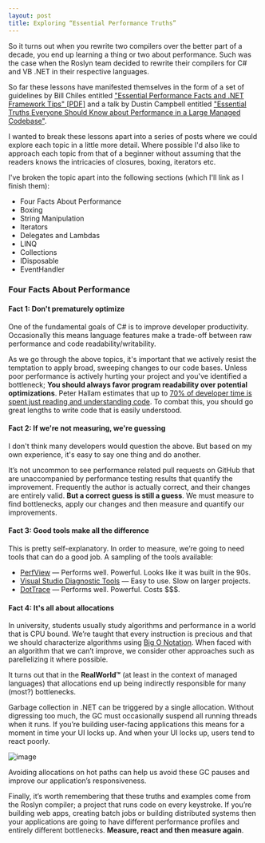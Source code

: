 ```yaml
---
layout: post
title: Exploring “Essential Performance Truths”
---
```


So it turns out when you rewrite two compilers over the better part of a decade, you end up learning a thing or two about performance. Such was the case when the Roslyn team decided to rewrite their compilers for C# and VB .NET in their respective languages.

So far these lessons have manifested themselves in the form of a set of guidelines by Bill Chiles entitled ["Essential Performance Facts and .NET Framework Tips" [PDF]](http://download-codeplex.sec.s-msft.com/Download?ProjectName=roslyn&DownloadId=838017) and a talk by Dustin Campbell entitled ["Essential Truths Everyone Should Know about Performance in a Large Managed Codebase"](https://channel9.msdn.com/Events/TechEd/NorthAmerica/2013/DEV-B333).

I wanted to break these lessons apart into a series of posts where we could explore each topic in a little more detail. Where possible I'd also like to approach each topic from that of a beginner without assuming that the readers knows the intricacies of closures, boxing, iterators etc.

I've broken the topic apart into the following sections (which I'll link as I finish them):

- Four Facts About Performance
- Boxing
- String Manipulation
- Iterators
- Delegates and Lambdas
- LINQ
- Collections
- IDisposable
- EventHandler 

### Four Facts About Performance

#### Fact 1: Don't prematurely optimize

One of the fundamental goals of C# is to improve developer productivity. Occasionally this means language features make a trade-off between raw performance and code readability/writability. 

As we go through the above topics, it's important that we actively resist the temptation to apply broad, sweeping changes to our code bases.  Unless poor performance is actively hurting your project and you've identified a bottleneck; **You should always favor program readability over potential optimizations**. Peter Hallam estimates that up to [70% of developer time is spent just reading and understanding code](http://blogs.msdn.com/b/peterhal/archive/2006/01/04/509302.aspx). To combat this, you should go great lengths to write code that is easily understood.

#### Fact 2: If we're not measuring, we're guessing

I don't think many developers would question the above. But based on my own experience, it's easy to say one thing and do another.

It’s not uncommon to see performance related pull requests on GitHub that are unaccompanied by performance testing results that quantify the improvement. Frequently the author is actually correct, and their changes are entirely valid. **But a correct guess is still a guess**. We must measure to find bottlenecks, apply our changes and then measure and quantify our improvements.

#### Fact 3: Good tools make all the difference

This is pretty self-explanatory. In order to measure, we’re going to need tools that can do a good job. A sampling of the tools available:

- [PerfView](http://www.microsoft.com/en-ca/download/details.aspx?id=28567) — Performs well. Powerful. Looks like it was built in the 90s.
- [Visual Studio Diagnostic Tools](http://blogs.msdn.com/b/visualstudioalm/archive/2015/01/16/diagnostic-tools-debugger-window-in-visual-studio-2015.aspx) —  Easy to use. Slow on larger projects.
- [DotTrace](https://www.jetbrains.com/profiler/) — Performs well. Powerful. Costs $$$.

#### Fact 4: It's all about allocations

In university, students usually study algorithms and performance in a world that is CPU bound. We’re taught that every instruction is precious and that we should characterize algorithms using [Big O Notation](https://en.wikipedia.org/wiki/Big_O_notation). When faced with an algorithm that we can’t improve, we consider other approaches such as parellelizing it where possible.

It turns out that in the **RealWorld™** (at least in the context of managed languages) that allocations end up being indirectly responsible for many (most?) bottlenecks.

Garbage collection in .NET can be triggered by a single allocation. Without digressing too much, the GC must occasionally suspend all running threads when it runs. If you’re building user-facing applications this means for a moment in time your UI locks up. And when your UI locks up, users tend to react poorly.

![image](https://cdn-images-1.medium.com/max/1200/1*elLkg4-CzJ_JtE5GdCiL6w.gif)

Avoiding allocations on hot paths can help us avoid these GC pauses and improve our application’s responsiveness.

Finally, it’s worth remembering that these truths and examples come from the Roslyn compiler; a project that runs code on every keystroke. If you’re building web apps, creating batch jobs or building distributed systems then your applications are going to have different performance profiles and entirely different bottlenecks. **Measure, react and then measure again**.
